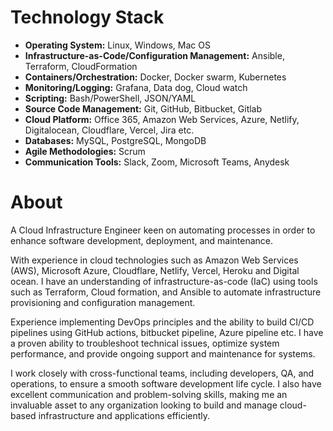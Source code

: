 # Technology Stack

- **Operating System:** Linux, Windows, Mac OS
- **Infrastructure-as-Code/Configuration Management:** Ansible, Terraform, CloudFormation
- **Containers/Orchestration:** Docker, Docker swarm, Kubernetes
- **Monitoring/Logging:** Grafana, Data dog, Cloud watch
- **Scripting:** Bash/PowerShell, JSON/YAML
- **Source Code Management:** Git, GitHub, Bitbucket, Gitlab 
- **Cloud Platform:** Office 365, Amazon Web Services, Azure, Netlify, Digitalocean, Cloudflare, Vercel, Jira etc.
- **Databases:** MySQL, PostgreSQL, MongoDB
- **Agile Methodologies:** Scrum
- **Communication Tools:** Slack, Zoom, Microsoft Teams, Anydesk


# About

A Cloud Infrastructure Engineer keen on automating processes in order to enhance software development, deployment, and maintenance.

With experience in cloud technologies such as Amazon Web Services (AWS), Microsoft Azure, Cloudflare, Netlify, Vercel, Heroku and Digital ocean. I have an understanding of infrastructure-as-code (IaC) using tools such as Terraform, Cloud formation, and Ansible to automate infrastructure provisioning and configuration management.

Experience implementing DevOps principles and the ability to build CI/CD pipelines using GitHub actions, bitbucket pipeline, Azure pipeline etc. I have a proven ability to troubleshoot technical issues, optimize system performance, and provide ongoing support and maintenance for systems.

I work closely with cross-functional teams, including developers, QA, and operations, to ensure a smooth software development life cycle. I also have excellent communication and problem-solving skills, making me an invaluable asset to any organization looking to build and manage cloud-based infrastructure and applications efficiently.

